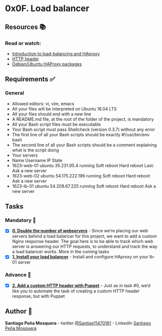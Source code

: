# 0x0F. Load balancer
## Resources :books:
### Read or watch:

* [Introduction to load-balancing and HAproxy]()
* [HTTP header]()
* [Debian/Ubuntu HAProxy packages]()
## Requirements :white_check_mark:
### General
* Allowed editors: vi, vim, emacs
* All your files will be interpreted on Ubuntu 16.04 LTS
* All your files should end with a new line
* A README.md file, at the root of the folder of the project, is mandatory
* All your Bash script files must be executable
* Your Bash script must pass Shellcheck (version 0.3.7) without any error
* The first line of all your Bash scripts should be exactly #!/usr/bin/env bash
* The second line of all your Bash scripts should be a comment explaining what is the script doing
* Your servers
* Name	Username	IP	State
* 1623-web-01	ubuntu	35.231.95.4	running	Soft reboot	Hard reboot	Last: Ask a new server
* 1623-web-02	ubuntu	54.175.222.196	running	Soft reboot	Hard reboot	Ask a new server
* 1623-lb-01	ubuntu	54.208.67.225	running	Soft reboot	Hard reboot	Ask a new server
## Tasks
### Mandatory :page_with_curl:
- [x] **[0. Double the number of webservers](./0-custom_http_response-header)** - Since we’re placing our web servers behind a load balancer for this project, we want to add a custom Nginx response header. The goal here is to be able to track which web server is answering our HTTP requests, to understand and track the way a load balancer works. More in the coming tasks
- [x] **[1. Install your load balancer](./1-install_load_balancer)** - Install and configure HAproxy on your lb-01 server
### Advance :muscle:
- [x] **[2. Add a custom HTTP header with Puppet](./2-puppet_custom_http_response-header.pp)** - Just as in task #0, we’d like you to automate the task of creating a custom HTTP header response, but with Puppet
## Author :pencil:
**Santiago Peña Mosquera** - twitter [@Santiag11470161](https://twitter.com/Santiag11470161) - LinkedIn [Santiago Peña Mosquera](https://www.linkedin.com/in/santiago-pe%C3%B1a-mosquera-abaa20196/)

